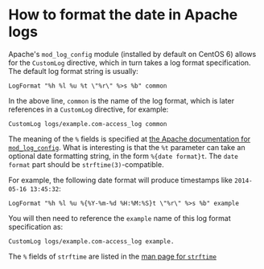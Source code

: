 <!-- -
Title: ISO Date Format in Apache Logs
Description: How to format the date in Apache logs
First Published: 2014-05-16
- -->

How to format the date in Apache logs
=====================================

Apache's `mod_log_config` module (installed by default on CentOS 6) allows for 
the `CustomLog` directive, which in turn takes a log format specification. The 
default log format string is usually:

    LogFormat "%h %l %u %t \"%r\" %>s %b" common

In the above line, `common` is the name of the log format, which is 
later references in a `CustomLog` directive, for example:

    CustomLog logs/example.com-access_log common

The meaning of the `%` fields is specified at [the Apache documentation 
for `mod_log_config`](http://httpd.apache.org/docs/2.2/mod/mod_log_config.html). 
What is interesting is that the `%t` parameter can take an optional date 
formatting string, in the form `%{date format}t`. The `date format` part 
should be `strftime(3)`-compatible.

For example, the following date format will produce timestamps like 
`2014-05-16 13:45:32`:

    LogFormat "%h %l %u %{%Y-%m-%d %H:%M:%S}t \"%r\" %>s %b" example

You will then need to reference the `example` name of this log format 
specification as:

    CustomLog logs/example.com-access_log example.

The `%` fields of `strftime` are listed in the [man page for `strftime`](/docs/man/library-calls/strftime.html)


